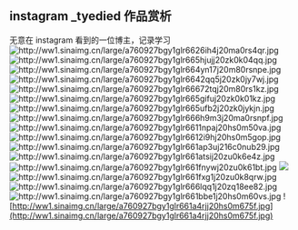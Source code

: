 ## instagram _tyedied 作品赏析

无意在 instagram 看到的一位博主，记录学习
![http://ww1.sinaimg.cn/large/a760927bgy1glr6626ih4j20ma0rs4qr.jpg
](http://ww1.sinaimg.cn/large/a760927bgy1glr6626ih4j20ma0rs4qr.jpg
)
![http://ww1.sinaimg.cn/large/a760927bgy1glr665hjujj20zk0k04qq.jpg
](http://ww1.sinaimg.cn/large/a760927bgy1glr665hjujj20zk0k04qq.jpg
)
![http://ww1.sinaimg.cn/large/a760927bgy1glr664yn17j20m80rsnpe.jpg
](http://ww1.sinaimg.cn/large/a760927bgy1glr664yn17j20m80rsnpe.jpg
)
![http://ww1.sinaimg.cn/large/a760927bgy1glr6642qq5j20zk0jy7wj.jpg
](http://ww1.sinaimg.cn/large/a760927bgy1glr6642qq5j20zk0jy7wj.jpg
)
![http://ww1.sinaimg.cn/large/a760927bgy1glr66672tqj20m80rs1kz.jpg
](http://ww1.sinaimg.cn/large/a760927bgy1glr66672tqj20m80rs1kz.jpg
)
![http://ww1.sinaimg.cn/large/a760927bgy1glr665gifuj20zk0k01kz.jpg
](http://ww1.sinaimg.cn/large/a760927bgy1glr665gifuj20zk0k01kz.jpg
)
![http://ww1.sinaimg.cn/large/a760927bgy1glr665ufb2j20zk0jykjn.jpg
](http://ww1.sinaimg.cn/large/a760927bgy1glr665ufb2j20zk0jykjn.jpg
)
![http://ww1.sinaimg.cn/large/a760927bgy1glr666h9m3j20ma0rsnpf.jpg
](http://ww1.sinaimg.cn/large/a760927bgy1glr666h9m3j20ma0rsnpf.jpg
)
![http://ww1.sinaimg.cn/large/a760927bgy1glr6611npaj20hs0m50va.jpg
](http://ww1.sinaimg.cn/large/a760927bgy1glr6611npaj20hs0m50va.jpg
)
![http://ww1.sinaimg.cn/large/a760927bgy1glr6612i9hj20hs0m5gop.jpg
](http://ww1.sinaimg.cn/large/a760927bgy1glr6612i9hj20hs0m5gop.jpg
)
![http://ww1.sinaimg.cn/large/a760927bgy1glr661ap3uj216c0nub29.jpg
](http://ww1.sinaimg.cn/large/a760927bgy1glr661ap3uj216c0nub29.jpg
)
![http://ww1.sinaimg.cn/large/a760927bgy1glr661atsij20zu0k6e4z.jpg
](http://ww1.sinaimg.cn/large/a760927bgy1glr661atsij20zu0k6e4z.jpg
)
![http://ww1.sinaimg.cn/large/a760927bgy1glr661fnywj20zu0k61bt.jpg
]()
![](http://ww1.sinaimg.cn/large/a760927bgy1glr661fnywj20zu0k61bt.jpg
)
![http://ww1.sinaimg.cn/large/a760927bgy1glr661fxg1j20zu0k8qrw.jpg
](http://ww1.sinaimg.cn/large/a760927bgy1glr661fxg1j20zu0k8qrw.jpg
)
![http://ww1.sinaimg.cn/large/a760927bgy1glr666lqq1j20zq18ee82.jpg
](http://ww1.sinaimg.cn/large/a760927bgy1glr666lqq1j20zq18ee82.jpg
)
![http://ww1.sinaimg.cn/large/a760927bgy1glr661bbe1j20hs0m60vs.jpg
](http://ww1.sinaimg.cn/large/a760927bgy1glr661bbe1j20hs0m60vs.jpg
)
![http://ww1.sinaimg.cn/large/a760927bgy1glr661a4rjj20hs0m675f.jpg](http://ww1.sinaimg.cn/large/a760927bgy1glr661a4rjj20hs0m675f.jpg)
